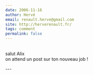 ```yaml
---
date: 2006-11-16
author: Hervé
email: renault.herve@gmail.com
site: http://herverenault.fr/
tags: comment
permalink: false
---
```


<p><br />
salut Alix<br />
on attend un post sur ton nouveau job !<br />
</p>
---